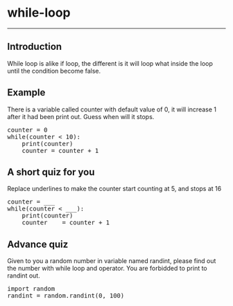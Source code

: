 # while-loop
<script type="text/x-thebe-config"> 
  {
      requestKernel: true,
      mountActivateWidget: true,
      mountStatusWidget: true,
      binderOptions: {
      repo: "brianlihk/requirements",
      },
  }
</script>

<script src="https://unpkg.com/thebe@latest/lib/index.js"></script>

<div class="thebe-activate"></div>
<div class="thebe-status"></div>

---
## Introduction
While loop is alike if loop, the different is it will loop what inside the loop until the condition become false.

## Example
There is a variable called counter with default value of 0, it will increase 1 after it had been print out. Guess when will it stops.
<pre data-executable="true" data-language="python">
counter = 0
while(counter < 10):
	print(counter)
	counter = counter + 1
</pre>

## A short quiz for you
Replace underlines to make the counter start counting at 5, and stops at 16
<pre data-executable="true" data-language="python">
counter = ___
while(counter < ___):
	print(counter)
	counter __ = counter + 1
</pre>

## Advance quiz
Given to you a random number in variable named randint, please find out the number with while loop and operator. You are forbidded to print to randint out.
<pre data-executable="true" data-language="python">
import random
randint = random.randint(0, 100)
</pre>

